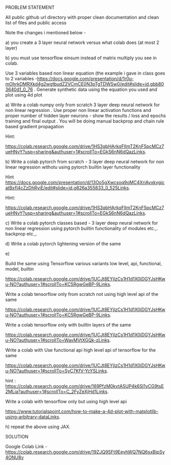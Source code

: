 PROBLEM STATEMENT

All public github url directory with proper clean documentation and clean list of files and public access 

Note the changes i mentioned below - 

a) you create a 3 layer neural network versus what colab does (at most 2 layer)

b) you must use tensorflow einsum instead of matrix multiply you see in colab.

 Use 3 variables based non linear equation (the example i gave in class goes to  2 variables -https://docs.google.com/presentation/d/1r0u-mOhrkDMRXkd4g2wgtbudZ2VCmCE0N3pTgTDWSw0/edit#slide=id.gbb803640d1_0_76 . Generate synthetic data using the equation you used and plot using 4d plot

a) Write  a colab  numpy only from scratch 3 layer deep neural network for non linear regression . Use proper non linear activation functions and proper number of hidden layer neurons - show the results / loss and epochs training and final output . You will be doing manual backprop and chain rule based gradient propagation 

Hint: 

https://colab.research.google.com/drive/1HS3qbHArkqFlImT2KnF5pcMCz7ueHNvY?usp=sharing&authuser=1#scrollTo=EGkS6nN6dQazLinks.

b) Write a colab pytorch from scratch - 3 layer deep neural network for non linear regression withotu using pytorch builtin layer functionality 

Hint https://docs.google.com/presentation/d/13Oo5gXwcsoq9oMC4XriAyxkvgicatBxfI4cZzDhRyiE/edit#slide=id.g826a355833_0_525Links.

 

Hint: 

https://colab.research.google.com/drive/1HS3qbHArkqFlImT2KnF5pcMCz7ueHNvY?usp=sharing&authuser=1#scrollTo=EGkS6nN6dQazLinks.

 

c) Write  a colab pytorch classes based - 3 layer deep neural network for non linear regression using pytorch builtin functionality of modules etc.,. backprop etc.,.

d) Write  a colab  pytorch lightening version of the same

e) 

Build the same using Tensorflow various variants low level, api, functional, model, builtin 

https://colab.research.google.com/drive/1UCJt8EYjlzCs1H1d1X0iDGYJsHKwu-NO?authuser=1#scrollTo=KC5RgwGeBP-9Links.

 


Write  a colab  tensorflow only from scratch not using high level api  of the same

https://colab.research.google.com/drive/1UCJt8EYjlzCs1H1d1X0iDGYJsHKwu-NO?authuser=1#scrollTo=KC5RgwGeBP-9Links.

Write a colab tensorflow only with builtin layers of the same

https://colab.research.google.com/drive/1UCJt8EYjlzCs1H1d1X0iDGYJsHKwu-NO?authuser=1#scrollTo=WavMVtXGQk-zLinks.

 Write a colab with Use functional api high level api  of tensorflow for the same

https://colab.research.google.com/drive/1UCJt8EYjlzCs1H1d1X0iDGYJsHKwu-NO?authuser=1#scrollTo=SyC7KfV-YcYSLinks.



hint : https://colab.research.google.com/drive/169PfzM0kvtA5UP4k6Sl1yCG9tsE2MLia?authuser=1#scrollTo=C_2FyZeXjHd1Links.

Write a colab with tensorflow only but using high level api


https://www.tutorialspoint.com/how-to-make-a-4d-plot-with-matplotlib-using-arbitrary-dataLinks.

 

h) repeat the above using JAX.


SOLUTION

Google Colab Link - https://colab.research.google.com/drive/19ZJQ9SFt9EeyhWQ7NQ6sxBipSy4ONU8v